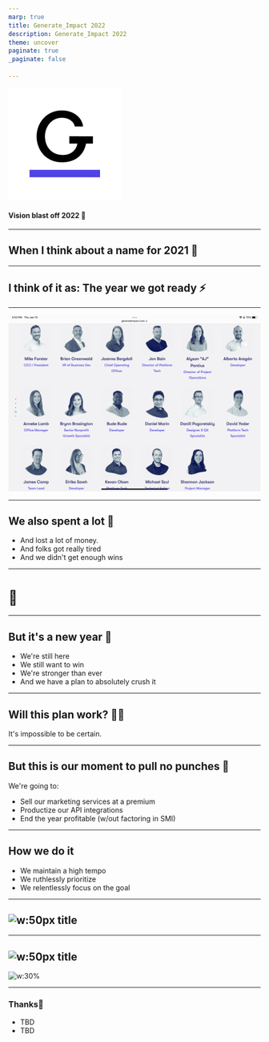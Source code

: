 ```yaml
---
marp: true
title: Generate_Impact 2022
description: Generate_Impact 2022
theme: uncover
paginate: true
_paginate: false

---
```

![w:300px](assets/C2B50756-B7F3-4DDC-8577-2EC38532596D.png)
#### Vision blast off 2022 🚀
---

## When I think about a name for 2021 🤔

---

## **I think of it as: The year we got ready ⚡**

---

![w:800px](assets/C60C81A3-5525-4B1B-871C-CECCC910A42A.png)

---

## **We also spent a lot 🤑**

- And lost a lot of money.
- And folks got really tired
- And we didn't get enough wins

---

# <!--fit--> 🐘

---

## **But it's a new year** 💪

- We're still here
- We still want to win
- We're stronger than ever
- And we have a plan to absolutely crush it

---

## **Will this plan work? 🤷‍♂️**

It's impossible to be certain.

---

## **But this is our moment to pull no punches 👊**

We're going to:

- Sell our marketing services at a premium
- Productize our API integrations
- End the year profitable (w/out factoring in SMI)

---

## **How we do it**

- We maintain a high tempo
- We ruthlessly prioritize
- We relentlessly focus on the goal

---

## **![w:50px](assets/example.png) title**

---

## **![w:50px](assets/example.png) title**

![w:30% ](assets/example.png)

---

### <!--fit--> **Thanks**👋

- TBD
- TBD
